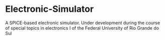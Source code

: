 # Electronic-Simulator
A SPICE-based electronic simulator. Under development during the course of special topics in electronics I of the Federal University of Rio Grande do Sul

